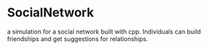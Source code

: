 # SocialNetwork
a simulation for a social network built with cpp. Individuals can build friendships and get suggestions for relationships.
